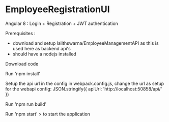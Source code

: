 # EmployeeRegistrationUI

Angular 8 : Login + Registration + JWT authentication

Prerequisites :
  * download and setup lalithswarna/EmployeeManagementAPI as this is used here as backend api's
  * should have a nodejs installed

Download code 

Run 'npm install'

Setup the api url in the config in webpack.config.js, change the url as setup for the webapi
            config: JSON.stringify({
                apiUrl: 'http://localhost:50858/api/'
            })

Run 'npm run build'

Run 'npm start' > to start the application

